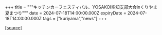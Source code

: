 +++
title = """キッチンカーフェスティバル、YOSAKOI空知支部大会inくりやま夏まつり"""
date = 2024-07-18T14:00:00.000Z
expiryDate = 2024-07-18T14:00:00.000Z
tags = ["kuriyama","news"]
+++


[[source]](https://www.town.kuriyama.hokkaido.jp/soshiki/0/28201.html)
